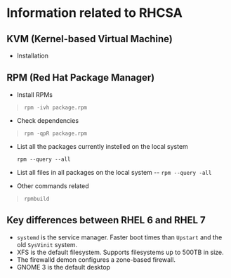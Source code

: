 # Information related to RHCSA

## KVM (Kernel-based Virtual Machine)
- Installation 
	

## RPM (Red Hat Package Manager)
- Install RPMs
> `rpm -ivh package.rpm`

- Check dependencies
> `rpm -qpR package.rpm`

- List all the packages currently instelled on the local system  

  `rpm --query --all`

- List all files in all packages on the local system
-- `rpm --query -all`

- Other commands related
> `rpmbuild`

## Key differences between RHEL 6 and RHEL 7
+ `systemd` is the service manager. Faster boot times than `Upstart` and the old `SysVinit` system.
+ XFS is the default filesystem. Supports filesystems up to  500TB in size.
+ The firewalld demon configures a zone-based firewall.
+ GNOME 3 is the default  desktop
